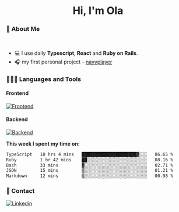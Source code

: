 <h1 align="center">Hi, I'm Ola</h1>

### 💅 About Me

<br/>

- 💻 I use daily **Typescript**, **React** and **Ruby on Rails**.
- 🎧 my first personal project - [navyplayer](https://navyplayer.netlify.app/)

### 👩🏻‍💻 Languages and Tools

#### Frontend

[![Frontend](https://skillicons.dev/icons?i=react,nextjs,ts,js,html,css,scss,tailwind)](https://skillicons.dev)

#### Backend
[![Backend](https://skillicons.dev/icons?i=nodejs,express,nestjs,rails,graphql)](https://skillicons.dev)

**This week I spent my time on:**

<!--START_SECTION:waka-->

```txt
TypeScript   18 hrs 4 mins   █████████████████████▓░░░   86.65 %
Ruby         1 hr 42 mins    ██░░░░░░░░░░░░░░░░░░░░░░░   08.16 %
Bash         33 mins         ▓░░░░░░░░░░░░░░░░░░░░░░░░   02.71 %
JSON         15 mins         ▒░░░░░░░░░░░░░░░░░░░░░░░░   01.21 %
Markdown     12 mins         ▒░░░░░░░░░░░░░░░░░░░░░░░░   00.98 %
```

<!--END_SECTION:waka-->

### 📨 Contact
  
[![Linkedin](https://skillicons.dev/icons?i=linkedin)](https://linkedin.com/in/aleksandra-kamińska)
